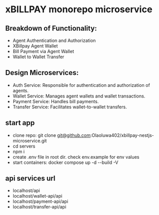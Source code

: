 # xBILLPAY monorepo microservice

## Breakdown of Functionality:

- Agent Authentication and Authorization
- XBillpay Agent Wallet
- Bill Payment via Agent Wallet
- Wallet to Wallet Transfer

## Design Microservices:

- Auth Service: Responsible for authentication and authorization of agents.
- Wallet Service: Manages agent wallets and wallet transactions.
- Payment Service: Handles bill payments.
- Transfer Service: Facilitates wallet-to-wallet transfers.

## start app

- clone repo: git clone git@github.com:Olaoluwa402/xbillpay-nestjs-microservice.git
- cd servers
- npm i
- create .env file in root dir. check env.example for env values
- start containers: docker compose up -d --build -V

## api services url

- localhost/api
- localhost/wallet-api/api
- localhost/payment-api/api
- localhost/transfer-api/api
